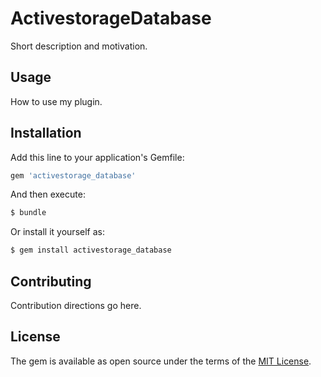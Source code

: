# ActivestorageDatabase
Short description and motivation.

## Usage
How to use my plugin.

## Installation
Add this line to your application's Gemfile:

```ruby
gem 'activestorage_database'
```

And then execute:
```bash
$ bundle
```

Or install it yourself as:
```bash
$ gem install activestorage_database
```

## Contributing
Contribution directions go here.

## License
The gem is available as open source under the terms of the [MIT License](https://opensource.org/licenses/MIT).
